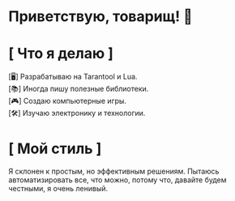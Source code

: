 # Приветствую, товарищ! 🏮

# [ Что я делаю ]
[🖥️] Разрабатываю на Tarantool и Lua. <br>
[📚] Иногда пишу полезные библиотеки. <br>
[🎮] Создаю компьютерные игры. <br>
[🛠️] Изучаю электронику и технологии. <br>

# [ Мой стиль ]
Я склонен к простым, но эффективным решениям. Пытаюсь автоматизировать все, что можно, потому что, давайте будем честными, я очень ленивый.

<!---
uriid1/uriid1 is a ✨ special ✨ repository because its `README.md` (this file) appears on your GitHub profile.
You can click the Preview link to take a look at your changes.
--->

